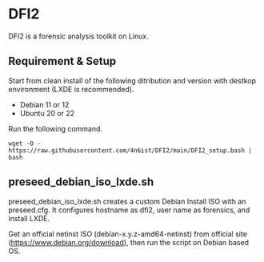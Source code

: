 # DFI2

DFI2 is a forensic analysis toolkit on Linux. 

## Requirement & Setup

Start from clean install of the following ditribution and version with destkop environment (LXDE is recommended).

- Debian 11 or 12
- Ubuntu 20 or 22

Run the following command.

```
wget -O - https://raw.githubusercontent.com/4n6ist/DFI2/main/DFI2_setup.bash | bash
```

## preseed_debian_iso_lxde.sh

preseed_debian_iso_lxde.sh creates a custom Debian Install ISO with an preseed.cfg. It configures hostname as dfi2, user name as forensics, and install LXDE. 

Get an official netinst ISO (debian-x.y.z-amd64-netinst) from official site (https://www.debian.org/download), then run the script on Debian based OS.
